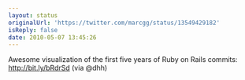```yaml
---
layout: status
originalUrl: 'https://twitter.com/marcgg/status/13549429182'
isReply: false
date: 2010-05-07 13:45:26
---
```


Awesome visualization of the first five years of Ruby on Rails commits: http://bit.ly/bRdrSd (via @dhh)
